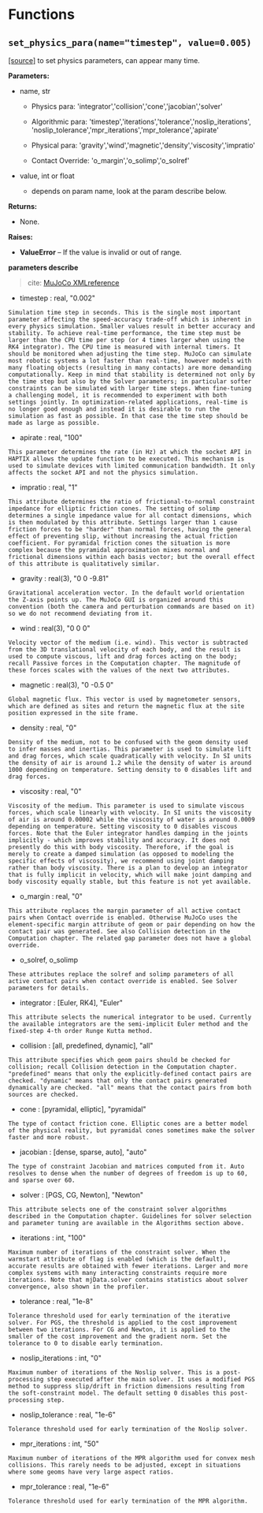 # Functions


## `set_physics_para(name="timestep", value=0.005)`


[[source]](http://www.mujoco.org/book/XMLreference.html) to set physics parameters, can appear many time.


**Parameters:**	   
- name, str
    - Physics para: 'integrator','collision','cone','jacobian','solver'

    - Algorithmic para: 'timestep','iterations','tolerance','noslip_iterations',
   'noslip_tolerance','mpr_iterations','mpr_tolerance','apirate'

    - Physical para: 'gravity','wind','magnetic','density','viscosity','impratio'

    - Contact Override: 'o_margin','o_solimp','o_solref'

- value, int or float
    - depends on param name, look at the param describe below.              

**Returns:**	

- None.

**Raises:**

- **ValueError** – If the value is invalid or out of range.


**parameters describe**

> cite: [MuJoCo XMLreference](http://www.mujoco.org/book/XMLreference.html) 

    
   - timestep : real, "0.002"

    Simulation time step in seconds. This is the single most important parameter affecting the speed-accuracy trade-off which is inherent in every physics simulation. Smaller values result in better accuracy and stability. To achieve real-time performance, the time step must be larger than the CPU time per step (or 4 times larger when using the RK4 integrator). The CPU time is measured with internal timers. It should be monitored when adjusting the time step. MuJoCo can simulate most robotic systems a lot faster than real-time, however models with many floating objects (resulting in many contacts) are more demanding computationally. Keep in mind that stability is determined not only by the time step but also by the Solver parameters; in particular softer constraints can be simulated with larger time steps. When fine-tuning a challenging model, it is recommended to experiment with both settings jointly. In optimization-related applications, real-time is no longer good enough and instead it is desirable to run the simulation as fast as possible. In that case the time step should be made as large as possible.
    
    
   - apirate : real, "100"

    This parameter determines the rate (in Hz) at which the socket API in HAPTIX allows the update function to be executed. This mechanism is used to simulate devices with limited communication bandwidth. It only affects the socket API and not the physics simulation.


   - impratio : real, "1"

    This attribute determines the ratio of frictional-to-normal constraint impedance for elliptic friction cones. The setting of solimp determines a single impedance value for all contact dimensions, which is then modulated by this attribute. Settings larger than 1 cause friction forces to be "harder" than normal forces, having the general effect of preventing slip, without increasing the actual friction coefficient. For pyramidal friction cones the situation is more complex because the pyramidal approximation mixes normal and frictional dimensions within each basis vector; but the overall effect of this attribute is qualitatively similar.


   - gravity : real(3), "0 0 -9.81"

    Gravitational acceleration vector. In the default world orientation the Z-axis points up. The MuJoCo GUI is organized around this convention (both the camera and perturbation commands are based on it) so we do not recommend deviating from it.


   - wind : real(3), "0 0 0"

    Velocity vector of the medium (i.e. wind). This vector is subtracted from the 3D translational velocity of each body, and the result is used to compute viscous, lift and drag forces acting on the body; recall Passive forces in the Computation chapter. The magnitude of these forces scales with the values of the next two attributes.


   - magnetic : real(3), "0 -0.5 0"

    Global magnetic flux. This vector is used by magnetometer sensors, which are defined as sites and return the magnetic flux at the site position expressed in the site frame.


   - density : real, "0"

    Density of the medium, not to be confused with the geom density used to infer masses and inertias. This parameter is used to simulate lift and drag forces, which scale quadratically with velocity. In SI units the density of air is around 1.2 while the density of water is around 1000 depending on temperature. Setting density to 0 disables lift and drag forces.


   - viscosity : real, "0"

    Viscosity of the medium. This parameter is used to simulate viscous forces, which scale linearly with velocity. In SI units the viscosity of air is around 0.00002 while the viscosity of water is around 0.0009 depending on temperature. Setting viscosity to 0 disables viscous forces. Note that the Euler integrator handles damping in the joints implicitly - which improves stability and accuracy. It does not presently do this with body viscosity. Therefore, if the goal is merely to create a damped simulation (as opposed to modeling the specific effects of viscosity), we recommend using joint damping rather than body viscosity. There is a plan to develop an integrator that is fully implicit in velocity, which will make joint damping and body viscosity equally stable, but this feature is not yet available.


   - o_margin : real, "0"

    This attribute replaces the margin parameter of all active contact pairs when Contact override is enabled. Otherwise MuJoCo uses the element-specific margin attribute of geom or pair depending on how the contact pair was generated. See also Collision detection in the Computation chapter. The related gap parameter does not have a global override.


   - o_solref, o_solimp
   
    These attributes replace the solref and solimp parameters of all active contact pairs when contact override is enabled. See Solver parameters for details.


   - integrator : [Euler, RK4], "Euler"

    This attribute selects the numerical integrator to be used. Currently the available integrators are the semi-implicit Euler method and the fixed-step 4-th order Runge Kutta method.


   - collision : [all, predefined, dynamic], "all"

    This attribute specifies which geom pairs should be checked for collision; recall Collision detection in the Computation chapter. "predefined" means that only the explicitly-defined contact pairs are checked. "dynamic" means that only the contact pairs generated dynamically are checked. "all" means that the contact pairs from both sources are checked.


   - cone : [pyramidal, elliptic], "pyramidal"

    The type of contact friction cone. Elliptic cones are a better model of the physical reality, but pyramidal cones sometimes make the solver faster and more robust.


   - jacobian : [dense, sparse, auto], "auto"

    The type of constraint Jacobian and matrices computed from it. Auto resolves to dense when the number of degrees of freedom is up to 60, and sparse over 60.


   - solver : [PGS, CG, Newton], "Newton"

    This attribute selects one of the constraint solver algorithms described in the Computation chapter. Guidelines for solver selection and parameter tuning are available in the Algorithms section above.


   - iterations : int, "100"

    Maximum number of iterations of the constraint solver. When the warmstart attribute of flag is enabled (which is the default), accurate results are obtained with fewer iterations. Larger and more complex systems with many interacting constraints require more iterations. Note that mjData.solver contains statistics about solver convergence, also shown in the profiler.


   - tolerance : real, "1e-8"

    Tolerance threshold used for early termination of the iterative solver. For PGS, the threshold is applied to the cost improvement between two iterations. For CG and Newton, it is applied to the smaller of the cost improvement and the gradient norm. Set the tolerance to 0 to disable early termination.


   - noslip_iterations : int, "0"

    Maximum number of iterations of the Noslip solver. This is a post-processing step executed after the main solver. It uses a modified PGS method to suppress slip/drift in friction dimensions resulting from the soft-constraint model. The default setting 0 disables this post-processing step.


   - noslip_tolerance : real, "1e-6"

    Tolerance threshold used for early termination of the Noslip solver.


   - mpr_iterations : int, "50"

    Maximum number of iterations of the MPR algorithm used for convex mesh collisions. This rarely needs to be adjusted, except in situations where some geoms have very large aspect ratios.


   - mpr_tolerance : real, "1e-6"

    Tolerance threshold used for early termination of the MPR algorithm.


